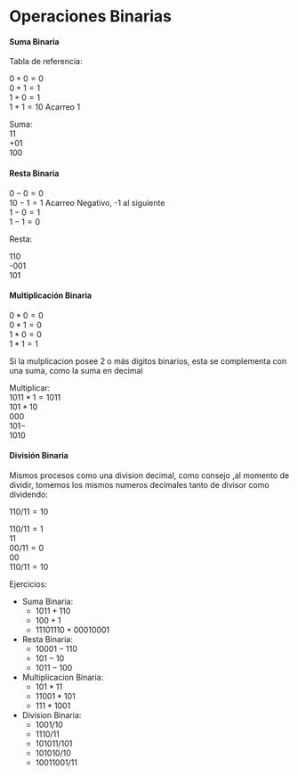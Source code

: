# Operaciones Binarias

#### Suma Binaria

Tabla de referencia:

$0  +  0  =  0$  
$0  +  1  =  1$  
$1  +  0  =  1$  
$1  +  1  =  10$  Acarreo 1

Suma:  
  $11$  
$+ 01$  
 $100$  

#### Resta Binaria

 $0  -  0  =  0$  
 $10  -  1  =  1$  Acarreo Negativo, -1 al siguiente  
 $1  -  0  =  1$  
 $1  -  1  =  0$  

 Resta:

 110  
-001  
 101  

 #### Multiplicación Binaria

 $0 * 0 = 0$  
 $0 * 1 = 0$  
 $1 * 0 = 0$  
 $1 * 1 = 1$  

Si la mulplicacion posee 2 o más digitos binarios, esta se complementa con una suma, como la suma en decimal

 Multiplicar:  
$1011 * 1 = 1011$  
$101 * 10$  
$000$  
$101-$  
$1010$  

#### División Binaria

Mismos procesos como una division decimal, como consejo ,al momento de dividir, tomemos los mismos numeros decimales tanto de divisor como dividendo:

$110 / 11 = 10$  

$110 / 11 = 1$  
$11$  
$00 / 11 = 0$  
$00$  
$110 / 11 = 10$  


Ejercicios:

- Suma Binaria:
  - $1011 + 110$
  - $100 + 1$
  - $11101110 + 00010001$
- Resta Binaria:
  - $10001 - 110$
  - $101 - 10$
  - $1011 - 100$
- Multiplicacion Binaria:
  - $101 * 11$
  - $11001 * 101$
  - $111 * 1001$
- Division Binaria:
  - $1001 / 10$
  - $1110 / 11$
  - $101011 / 101$
  - $101010 / 10$
  - $10011001 / 11$
